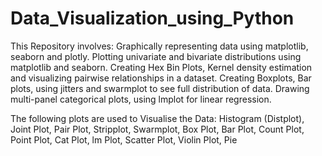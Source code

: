 # Data_Visualization_using_Python
This Repository involves:  Graphically representing data using matplotlib, seaborn and plotly.
Plotting univariate and bivariate distributions using matplotlib and seaborn. 
Creating Hex Bin Plots, Kernel density estimation and visualizing pairwise relationships in a dataset.
Creating Boxplots, Bar plots, using jitters and swarmplot to see full distribution of data.
Drawing multi-panel categorical plots, using lmplot for linear regression.

The following plots are used to Visualise the Data:
Histogram (Distplot), 
Joint Plot,
Pair Plot,
Stripplot,
Swarmplot,
Box Plot,
Bar Plot,
Count Plot,
Point Plot,
Cat Plot,
lm Plot,
Scatter Plot,
Violin Plot,
Pie 
